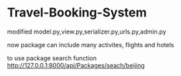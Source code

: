 # Travel-Booking-System

modified model.py,view.py,serializer.py,urls.py,admin.py

now package can include many activites, flights and hotels

to use package search function http://127.0.0.1:8000/api/Packages/seach/beijing
